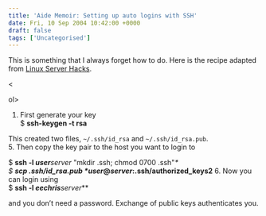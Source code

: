 ```yaml
---
title: 'Aide Memoir: Setting up auto logins with SSH'
date: Fri, 10 Sep 2004 10:42:00 +0000
draft: false
tags: ['Uncategorised']
---
```


This is something that I always forget how to do. Here is the recipe adapted from [Linux Server Hacks](http://safari.oreilly.com/?x=1&mode=section&sortKey=title&sortOrder=asc&view=&xmlid=0-596-00461-3&g=&catid=&s=1&b=1&f=1&t=1&c=1&u=1&r=&o=1&n=1&d=1&p=1&a=0).

<

ol>

1.  First generate your key  
    $ **ssh-keygen -t rsa**

This created two files, `~/.ssh/id_rsa` and `~/.ssh/id_rsa.pub`.  
5\. Then copy the key pair to the host you want to login to

$ **ssh -l _user_**_server_ "mkdir .ssh; chmod 0700 .ssh"_\*  
$ **scp .ssh/id\_rsa.pub \*user**_**@_server_:.ssh/authorized\_keys2** 6. Now you can login using  
$ **ssh -l _eechris_**_server_\*\*

and you don’t need a password. Exchange of public keys authenticates you.